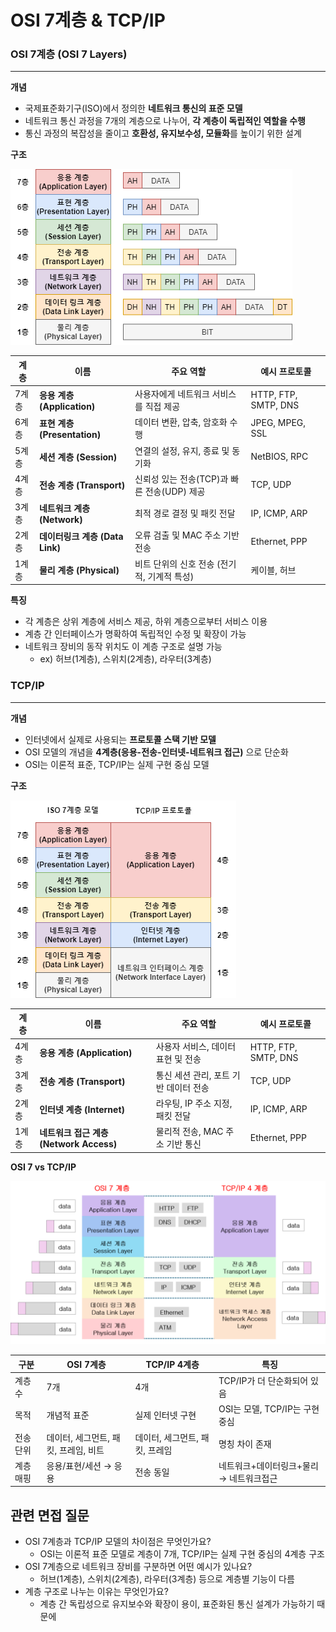 # OSI 7계층 & TCP/IP

### OSI 7계층 (OSI 7 Layers)

---

**개념**

- 국제표준화기구(ISO)에서 정의한 **네트워크 통신의 표준 모델**
- 네트워크 통신 과정을 7개의 계층으로 나누어, **각 계층이 독립적인 역할을 수행**
- 통신 과정의 복잡성을 줄이고 **호환성, 유지보수성, 모듈화**를 높이기 위한 설계

**구조**

![osi.png](./images/osi.png)

| 계층  | 이름                            | 주요 역할                                   | 예시 프로토콜        |
| ----- | ------------------------------- | ------------------------------------------- | -------------------- |
| 7계층 | **응용 계층 (Application)**     | 사용자에게 네트워크 서비스를 직접 제공      | HTTP, FTP, SMTP, DNS |
| 6계층 | **표현 계층 (Presentation)**    | 데이터 변환, 압축, 암호화 수행              | JPEG, MPEG, SSL      |
| 5계층 | **세션 계층 (Session)**         | 연결의 설정, 유지, 종료 및 동기화           | NetBIOS, RPC         |
| 4계층 | **전송 계층 (Transport)**       | 신뢰성 있는 전송(TCP)과 빠른 전송(UDP) 제공 | TCP, UDP             |
| 3계층 | **네트워크 계층 (Network)**     | 최적 경로 결정 및 패킷 전달                 | IP, ICMP, ARP        |
| 2계층 | **데이터링크 계층 (Data Link)** | 오류 검출 및 MAC 주소 기반 전송             | Ethernet, PPP        |
| 1계층 | **물리 계층 (Physical)**        | 비트 단위의 신호 전송 (전기적, 기계적 특성) | 케이블, 허브         |

**특징**

- 각 계층은 상위 계층에 서비스 제공, 하위 계층으로부터 서비스 이용
- 계층 간 인터페이스가 명확하여 독립적인 수정 및 확장이 가능
- 네트워크 장비의 동작 위치도 이 계층 구조로 설명 가능
  - ex) 허브(1계층), 스위치(2계층), 라우터(3계층)

### TCP/IP

---

**개념**

- 인터넷에서 실제로 사용되는 **프로토콜 스택 기반 모델**
- OSI 모델의 개념을 **4계층(응용-전송-인터넷-네트워크 접근)** 으로 단순화
- OSI는 이론적 표준, TCP/IP는 실제 구현 중심 모델

**구조**

![tcp.png](./images/tcp.png)

| 계층  | 이름                                    | 주요 역할                             | 예시 프로토콜        |
| ----- | --------------------------------------- | ------------------------------------- | -------------------- |
| 4계층 | **응용 계층 (Application)**             | 사용자 서비스, 데이터 표현 및 전송    | HTTP, FTP, SMTP, DNS |
| 3계층 | **전송 계층 (Transport)**               | 통신 세션 관리, 포트 기반 데이터 전송 | TCP, UDP             |
| 2계층 | **인터넷 계층 (Internet)**              | 라우팅, IP 주소 지정, 패킷 전달       | IP, ICMP, ARP        |
| 1계층 | **네트워크 접근 계층 (Network Access)** | 물리적 전송, MAC 주소 기반 통신       | Ethernet, PPP        |

**OSI 7 vs TCP/IP**

![osi tcp.png](./images/osi_tcp.png)

| 구분      | OSI 7계층                            | TCP/IP 4계층                   | 특징                                    |
| --------- | ------------------------------------ | ------------------------------ | --------------------------------------- |
| 계층 수   | 7개                                  | 4개                            | TCP/IP가 더 단순화되어 있음             |
| 목적      | 개념적 표준                          | 실제 인터넷 구현               | OSI는 모델, TCP/IP는 구현 중심          |
| 전송 단위 | 데이터, 세그먼트, 패킷, 프레임, 비트 | 데이터, 세그먼트, 패킷, 프레임 | 명칭 차이 존재                          |
| 계층 매핑 | 응용/표현/세션 → 응용                | 전송 동일                      | 네트워크+데이터링크+물리 → 네트워크접근 |

## 관련 면접 질문

- OSI 7계층과 TCP/IP 모델의 차이점은 무엇인가요?
  - OSI는 이론적 표준 모델로 계층이 7개, TCP/IP는 실제 구현 중심의 4계층 구조
- OSI 7계층으로 네트워크 장비를 구분하면 어떤 예시가 있나요?
  - 허브(1계층), 스위치(2계층), 라우터(3계층) 등으로 계층별 기능이 다름
- 계층 구조로 나누는 이유는 무엇인가요?
  - 계층 간 독립성으로 유지보수와 확장이 용이, 표준화된 통신 설계가 가능하기 때문에
